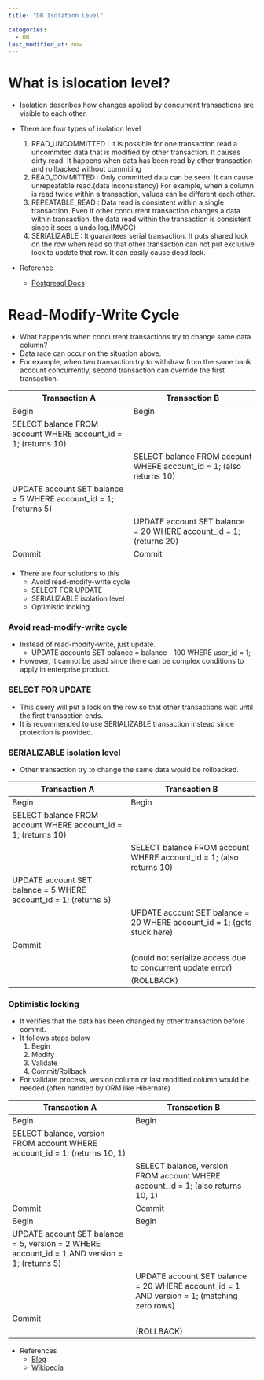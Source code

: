 ```yaml
---
title: "DB Isolation Level"

categories: 
  - DB
last_modified_at: now
---
```

# What is islocation level?
* Isolation describes how changes applied by concurrent transactions are visible to each other.
* There are four types of isolation level
  <ol>
    <li>READ_UNCOMMITTED : It is possible for one transaction read a uncommited data that is modified by other transaction. It causes dirty read. It happens when data has been read by other transaction and rollbacked without commiting</li>
    <li>READ_COMMITTED : Only committed data can be seen. It can cause unrepeatable read.(data inconsistency) For example, when a column is read twice within a transaction, values can be different each other.</li>
    <li>REPEATABLE_READ : Data read is consistent within a single transaction. Even if other concurrent transaction changes a data within transaction, the data read within the transaction is consistent since it sees a undo log.(MVCC)</li>
    <li>SERIALIZABLE : It guarantees serial transaction. It puts shared lock on the row when read so that other transaction can not put exclusive lock to update that row. It can easily cause dead lock.</li>
  </ol>

* Reference
  * [Postgresql Docs](https://www.postgresql.org/docs/current/transaction-iso.html)

# Read-Modify-Write Cycle
* What happends when concurrent transactions try to change same data column?
* Data race can occur on the situation above.
* For example, when two transaction try to withdraw from the same bank account concurrently, second transaction can override the first transaction.

| Transaction A      | Transaction B |
| ----------- | ----------- |
| Begin| Begin|
| SELECT balance FROM account WHERE account_id = 1; (returns 10) ||
|| SELECT balance FROM account WHERE account_id = 1; (also returns 10)|
|UPDATE account SET balance = 5 WHERE account_id = 1; (returns 5)| |
||UPDATE account SET balance = 20 WHERE account_id = 1; (returns 20)|
| Commit| Commit|

* There are four solutions to this
  <ul>
  <li>Avoid read-modify-write cycle</li>
  <li>SELECT FOR UPDATE</li>
  <li>SERIALIZABLE isolation level</li>
  <li>Optimistic locking</li>
  </ul>

### Avoid read-modify-write cycle
* Instead of read-modify-write, just update.
  * UPDATE accounts SET balance = balance - 100 WHERE user_id = 1;
* However, it cannot be used since there can be complex conditions to apply in enterprise product.

### SELECT FOR UPDATE
* This query will put a lock on the row so that other transactions wait until the first transaction ends.
* It is recommended to use SERIALIZABLE transaction instead since protection is provided.

### SERIALIZABLE isolation level
* Other transaction try to change the same data would be rollbacked.

| Transaction A      | Transaction B |
| ----------- | ----------- |
| Begin      | Begin       |
| SELECT balance FROM account WHERE account_id = 1; (returns 10) ||
|| SELECT balance FROM account WHERE account_id = 1; (also returns 10)|
|UPDATE account SET balance = 5 WHERE account_id = 1; (returns 5)| |
||UPDATE account SET balance = 20 WHERE account_id = 1; (gets stuck here)|
| Commit   ||
||(could not serialize access due to concurrent update error)|
||(ROLLBACK)|

### Optimistic locking
* It verifies that the data has been changed by other transaction before commit.
* It follows steps below
  <ol>
  <li>Begin</li>
  <li>Modify</li>
  <li>Validate</li>
  <li>Commit/Rollback</li>
  </ol>
* For validate process, version column or last modified column would be needed.(often handled by ORM like Hibernate)

| Transaction A      | Transaction B |
| ----------- | ----------- |
| Begin| Begin|
| SELECT balance, version FROM account WHERE account_id = 1; (returns 10, 1) ||
|| SELECT balance, version FROM account WHERE account_id = 1; (also returns 10, 1)|
| Commit| Commit|
| Begin| Begin|
|UPDATE account SET balance = 5, version = 2 WHERE account_id = 1 AND version = 1; (returns 5)| |
||UPDATE account SET balance = 20 WHERE account_id = 1 AND version = 1; (matching zero rows)|
| Commit   ||
||(ROLLBACK)|

* References
  * [Blog](https://www.2ndquadrant.com/en/blog/postgresql-anti-patterns-read-modify-write-cycles/)
  * [Wikipedia](https://en.wikipedia.org/wiki/Optimistic_concurrency_control)
